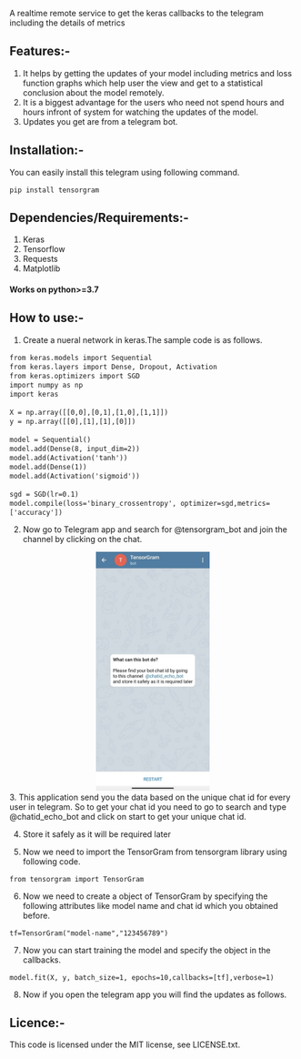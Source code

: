 A realtime remote service to get the keras callbacks to the telegram including the details of metrics 

## Features:-

1. It helps by getting the updates of your model including metrics and loss function graphs which help user the view and get to a statistical conclusion about the model remotely.
2. It is a biggest advantage for the users who need not spend hours and hours infront of system for watching the updates of the model.
3. Updates you get are from a telegram bot.

## Installation:-

You can easily install this telegram using following command.
```
pip install tensorgram
```
## Dependencies/Requirements:-

1. Keras
2. Tensorflow
3. Requests
4. Matplotlib

#### Works on python>=3.7

## How to use:-

1. Create a nueral network in keras.The sample code is as follows.
```
from keras.models import Sequential
from keras.layers import Dense, Dropout, Activation
from keras.optimizers import SGD
import numpy as np 
import keras

X = np.array([[0,0],[0,1],[1,0],[1,1]])
y = np.array([[0],[1],[1],[0]])

model = Sequential()
model.add(Dense(8, input_dim=2))
model.add(Activation('tanh'))
model.add(Dense(1))
model.add(Activation('sigmoid'))

sgd = SGD(lr=0.1)
model.compile(loss='binary_crossentropy', optimizer=sgd,metrics=['accuracy'])

```

2. Now go to Telegram app and search for @tensorgram_bot and join the channel by clicking on the chat.
<center><img src="Images/start.jpeg" width=200px></center>
3. This application send you the data based on the unique chat id for every user in telegram. So to get your chat id you need to go to search and type @chatid_echo_bot and click on start to get your unique chat id.

4. Store it safely as it will be required later

5. Now we need to import the TensorGram from tensorgram library using following code.

```
from tensorgram import TensorGram
```

6. Now we need to create a object of TensorGram by specifying the following attributes like model name and chat id which you obtained before.

```
tf=TensorGram("model-name","123456789")
```

7. Now you can start training the model and specify the object in the callbacks.

```
model.fit(X, y, batch_size=1, epochs=10,callbacks=[tf],verbose=1)
```

8. Now if you open the telegram app you will find the updates as follows.


## Licence:-

This code is licensed under the MIT license, see LICENSE.txt.

